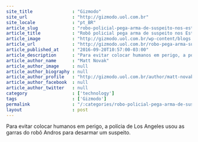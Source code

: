 ```yaml
---
site_title               : "Gizmodo"
site_url                 : "http://gizmodo.uol.com.br"
site_locale              : "pt_BR"
article_slug             : "robo-policial-pega-arma-de-suspeito-nos-estados-unidos"
article_title            : "Robô policial pega arma de suspeito nos Estados Unidos"
article_image            : "http://gizmodo.uol.com.br/wp-content/blogs.dir/8/files/2016/09/robo-suspeito.jpg"
article_url              : "http://gizmodo.uol.com.br/robo-pega-arma-suspeito-eua/"
article_published_at     : "2016-09-20T10:57:00-03:00"
article_description      : "Para evitar colocar humanos em perigo, a polícia de Los Angeles usou as garras do robô Andros para desarmar um suspeito."
article_author_name      : "Matt Novak"
article_author_image     : null
article_author_biography : null
article_author_profile   : "http://gizmodo.uol.com.br/author/matt-novak/"
article_author_facebook  : null
article_author_twitter   : null
category                 : ['technology']
tags                     : ['Gizmodo']
permalink                : "/:categories/robo-policial-pega-arma-de-suspeito-nos-estados-unidos/"
layout                   : post
---
```


Para evitar colocar humanos em perigo, a polícia de Los Angeles usou as garras do robô Andros para desarmar um suspeito.
